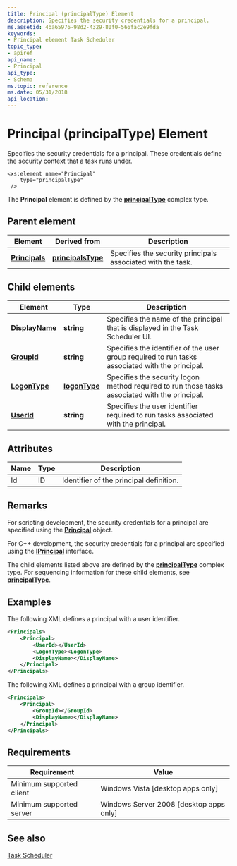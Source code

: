 ```yaml
---
title: Principal (principalType) Element
description: Specifies the security credentials for a principal.
ms.assetid: 4ba65976-98d2-4329-80f0-566fac2e9fda
keywords:
- Principal element Task Scheduler
topic_type:
- apiref
api_name:
- Principal
api_type:
- Schema
ms.topic: reference
ms.date: 05/31/2018
api_location: 
---
```


# Principal (principalType) Element

Specifies the security credentials for a principal. These credentials define the security context that a task runs under.

``` syntax
<xs:element name="Principal"
    type="principalType"
 />
```

The **Principal** element is defined by the [**principalType**](taskschedulerschema-principaltype-complextype.md) complex type.

## Parent element



| Element                                                               | Derived from                                                             | Description                                                            |
|-----------------------------------------------------------------------|--------------------------------------------------------------------------|------------------------------------------------------------------------|
| [**Principals**](taskschedulerschema-principals-tasktype-element.md) | [**principalsType**](taskschedulerschema-principalstype-complextype.md) | Specifies the security principals associated with the task.<br/> |



## Child elements



| Element                                                                      | Type                                                          | Description                                                                                                |
|------------------------------------------------------------------------------|---------------------------------------------------------------|------------------------------------------------------------------------------------------------------------|
| [**DisplayName**](taskschedulerschema-displayname-principaltype-element.md) | **string**                                                    | Specifies the name of the principal that is displayed in the Task Scheduler UI.<br/>                 |
| [**GroupId**](taskschedulerschema-groupid-principaltype-element.md)         | **string**                                                    | Specifies the identifier of the user group required to run tasks associated with the principal.<br/> |
| [**LogonType**](taskschedulerschema-logontype-principaltype-element.md)     | [**logonType**](taskschedulerschema-logontype-simpletype.md) | Specifies the security logon method required to run those tasks associated with the principal.<br/>  |
| [**UserId**](taskschedulerschema-userid-principaltype-element.md)           | **string**                                                    | Specifies the user identifier required to run tasks associated with the principal.<br/>              |



## Attributes



| Name | Type | Description                                        |
|------|------|----------------------------------------------------|
| Id   | ID   | Identifier of the principal definition.<br/> |



## Remarks

For scripting development, the security credentials for a principal are specified using the [**Principal**](principal.md) object.

For C++ development, the security credentials for a principal are specified using the [**IPrincipal**](/windows/desktop/api/taskschd/nn-taskschd-iprincipal) interface.

The child elements listed above are defined by the [**principalType**](taskschedulerschema-principaltype-complextype.md) complex type. For sequencing information for these child elements, see [**principalType**](taskschedulerschema-principaltype-complextype.md).

## Examples

The following XML defines a principal with a user identifier.


```XML
<Principals>
    <Principal>
        <UserId></UserId>
        <LogonType><LogonType>
        <DisplayName></DisplayName>
    </Principal>
</Principals>
```



The following XML defines a principal with a group identifier.


```XML
<Principals>
    <Principal>
        <GroupId></GroupId>
        <DisplayName></DisplayName>
    </Principal>
</Principals>
```



## Requirements



| Requirement | Value |
|-------------------------------------|------------------------------------------------------|
| Minimum supported client<br/> | Windows Vista \[desktop apps only\]<br/>       |
| Minimum supported server<br/> | Windows Server 2008 \[desktop apps only\]<br/> |



## See also

<dl> <dt>

[Task Scheduler](task-scheduler-start-page.md)
</dt> </dl>

 

 





